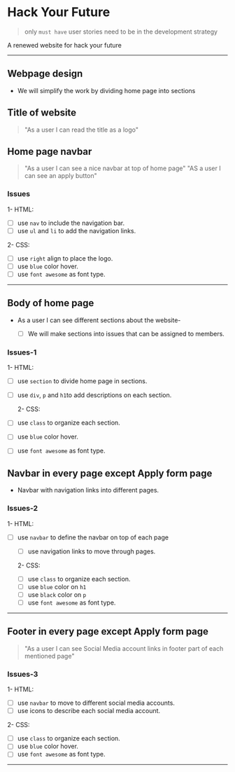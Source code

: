 # Hack Your Future

> only `must have` user stories need to be in the development strategy

A renewed website for hack your future

---

## Webpage design

- We will simplify the work by dividing home page into sections

## Title of website

> "As a user I can read the title as a logo"

## Home page navbar

> "As a user I can see a nice navbar at top of home page"
> "AS a user I can see an apply button"

### Issues

1- HTML:

- [ ] use `nav` to include the navigation bar.
- [ ] use `ul` and `li` to add the navigation links.

2- CSS:

- [ ] use `right` align to place the logo.
- [ ] use `blue` color hover.
- [ ] use `font awesome` as font type.

---

## Body of home page

- As a user I can see different sections about the website-

  - [ ] We will make sections into issues that can be assigned to members.

### Issues-1

1- HTML:

- [ ] use `section` to divide home page in sections.
- [ ] use `div`, `p` and `h1`to add descriptions on each section.

  2- CSS:

- [ ] use `class` to organize each section.
- [ ] use `blue` color hover.
- [ ] use `font awesome` as font type.

## Navbar in every page except Apply form page

- Navbar with navigation links into different pages.

### Issues-2

1- HTML:

- [ ] use `navbar` to define the navbar on top of each page

  - [ ] use navigation links to move through pages.

  2- CSS:

  - [ ] use `class` to organize each section.
  - [ ] use `blue` color on `h1`
  - [ ] use `black` color on `p`
  - [ ] use `font awesome` as font type.

---

## Footer in every page except Apply form page

> "As a user I can see Social Media account links in footer part of each
> mentioned page"

### Issues-3

1- HTML:

- [ ] use `navbar` to move to different social media accounts.
- [ ] use icons to describe each social media account.

2- CSS:

- [ ] use `class` to organize each section.
- [ ] use `blue` color hover.
- [ ] use `font awesome` as font type.

---
